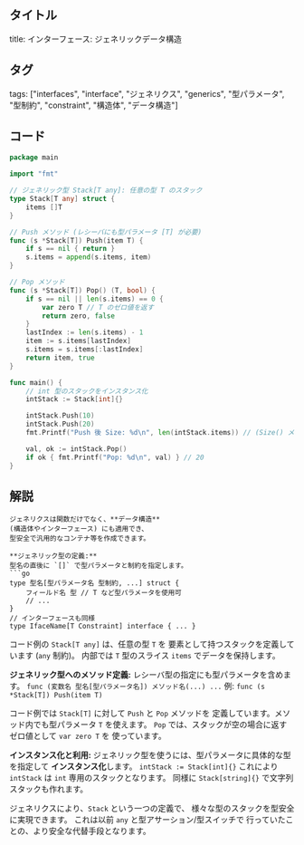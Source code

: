 ## タイトル
title: インターフェース: ジェネリックデータ構造

## タグ
tags: ["interfaces", "interface", "ジェネリクス", "generics", "型パラメータ", "型制約", "constraint", "構造体", "データ構造"]

## コード
```go
package main

import "fmt"

// ジェネリック型 Stack[T any]: 任意の型 T のスタック
type Stack[T any] struct {
	items []T
}

// Push メソッド (レシーバにも型パラメータ [T] が必要)
func (s *Stack[T]) Push(item T) {
	if s == nil { return }
	s.items = append(s.items, item)
}

// Pop メソッド
func (s *Stack[T]) Pop() (T, bool) {
	if s == nil || len(s.items) == 0 {
		var zero T // T のゼロ値を返す
		return zero, false
	}
	lastIndex := len(s.items) - 1
	item := s.items[lastIndex]
	s.items = s.items[:lastIndex]
	return item, true
}

func main() {
	// int 型のスタックをインスタンス化
	intStack := Stack[int]{}

	intStack.Push(10)
	intStack.Push(20)
	fmt.Printf("Push 後 Size: %d\n", len(intStack.items)) // (Size() メソッドは省略)

	val, ok := intStack.Pop()
	if ok { fmt.Printf("Pop: %d\n", val) } // 20
}

```

## 解説
```text
ジェネリクスは関数だけでなく、**データ構造**
(構造体やインターフェース) にも適用でき、
型安全で汎用的なコンテナ等を作成できます。

**ジェネリック型の定義:**
型名の直後に `[]` で型パラメータと制約を指定します。
```go
type 型名[型パラメータ名 型制約, ...] struct {
    フィールド名 型 // T など型パラメータを使用可
    // ...
}
// インターフェースも同様
type IfaceName[T Constraint] interface { ... }
```
コード例の `Stack[T any]` は、任意の型 `T` を
要素として持つスタックを定義しています (`any` 制約)。
内部では `T` 型のスライス `items` でデータを保持します。

**ジェネリック型へのメソッド定義:**
レシーバ型の指定にも型パラメータを含めます。
`func (変数名 型名[型パラメータ名]) メソッド名(...) ...`
例: `func (s *Stack[T]) Push(item T)`

コード例では `Stack[T]` に対して `Push` と `Pop` メソッドを
定義しています。メソッド内でも型パラメータ `T` を使えます。
`Pop` では、スタックが空の場合に返すゼロ値として `var zero T` を
使っています。

**インスタンス化と利用:**
ジェネリック型を使うには、型パラメータに具体的な型を指定して
**インスタンス化**します。
`intStack := Stack[int]{}`
これにより `intStack` は `int` 専用のスタックとなります。
同様に `Stack[string]{}` で文字列スタックも作れます。

ジェネリクスにより、`Stack` という一つの定義で、
様々な型のスタックを型安全に実現できます。
これは以前 `any` と型アサーション/型スイッチで
行っていたことの、より安全な代替手段となります。